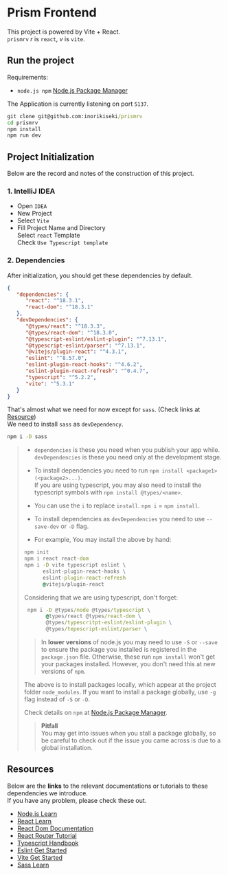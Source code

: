 # Prism Frontend

This project is powered by Vite + React.  
`prismrv`  *r* is `react`, *v* is `vite`.  

## Run the project  

Requirements:
* `node.js npm` [Node.js Package Manager]   

The Application is currently listening on port `5137`.   

```cmd  
git clone git@github.com:inorikiseki/prismrv 
cd prismrv  
npm install  
npm run dev  
```  

## Project Initialization  

Below are the record and notes of the construction of this project.  

### 1. IntelliJ IDEA  

*  Open `IDEA`    
*  New Project  
*  Select `Vite`   
*  Fill Project Name and Directory     
   Select `react` Template    
   Check `Use Typescript template`  

### 2. Dependencies

After initialization, you should get these dependencies by default.  

```json
{
   "dependencies": {
      "react": "^18.3.1",
      "react-dom": "^18.3.1"
   },
   "devDependencies": {
      "@types/react": "^18.3.3",
      "@types/react-dom": "^18.3.0",
      "@typescript-eslint/eslint-plugin": "^7.13.1",
      "@typescript-eslint/parser": "^7.13.1",
      "@vitejs/plugin-react": "^4.3.1",
      "eslint": "^8.57.0",
      "eslint-plugin-react-hooks": "^4.6.2",
      "eslint-plugin-react-refresh": "^0.4.7",
      "typescript": "^5.2.2",
      "vite": "^5.3.1"
   }
}
```

That's almost what we need for now except for `sass`. (Check links at [Resource](#resources))  
We need to install `sass` as `devDependency`. 

```cmd 
npm i -D sass
```

>  * `dependencies` is these you need when you publish your app while.  
>    `devDependencies` is these you need only at the development stage.    
> 
>  * To install dependencies you need to run `npm install <package1> (<package2>...)`.  
>    If you are using typescript, you may also need to install the typescript symbols with
>    `npm install @types/<name>`.
>   
>  * You can use the `i` to replace `install`. `npm i` = `npm install`.     
>  * To install dependencies as `devDependencies` you need to use `--save-dev` or `-D` flag.  
>  * For example, You may install the above by hand:  
>
>  ```cmd
>  npm init 
>  npm i react react-dom
>  npm i -D vite typescript eslint \ 
>        eslint-plugin-react-hooks \
>        eslint-plugin-react-refresh
>        @vitejs/plugin-react
>  ```
>
> Considering that we are using typescript, don't forget:   
>
> ```cmd
>  npm i -D @types/node @types/typescript \ 
>        @types/react @types/react-dom \
>        @types/typescritpt-eslint/eslint-plugin \
>        @types/tepescript-eslint/parser \
>  ```
>  
> > In **lower versions** of node.js you may need to use `-S` or `--save` 
> > to ensure the package you installed is registered in the `package.json` file.
> > Otherwise, these run `npm install` won't get your packages installed. 
> > However, you don't need this at new versions of `npm`.
>   
> The above is to install packages locally, which appear
> at the project folder `node_modules`. If you want to install
> a package globally, use `-g` flag instead of `-S` or `-D`.   
> 
> Check details on `npm` at [Node.js Package Manager].   
> 
> > **Pitfall**  
> > You may get into issues when you stall a package globally, 
> so be careful to check out if the issue you came across is due 
> to a global installation. 

## Resources
Below are the **links** to the relevant documentations or tutorials to these
dependencies we introduce.    
If you have any problem, please check these out.   

* [Node.js Learn](https://nodejs.org/en/learn/getting-started/introduction-to-nodejs)
* [React Learn](https://react.dev/learn)
* [React Dom Documentation](https://legacy.reactjs.org/docs/react-dom.html)
* [React Router Tutorial](https://reactrouter.com/en/main/start/tutorial)
* [Typescript Handbook](https://www.typescriptlang.org/docs/handbook/2/everyday-types.html)
* [Eslint Get Started](https://eslint.org/docs/latest/use/getting-started)
* [Vite Get Started](https://vitejs.dev/guide/)
* [Sass Learn](https://sass-lang.com/guide/)

[Node.js Package Manager]: https://nodejs.org/en/learn/getting-started/an-introduction-to-the-npm-package-manager#packages
